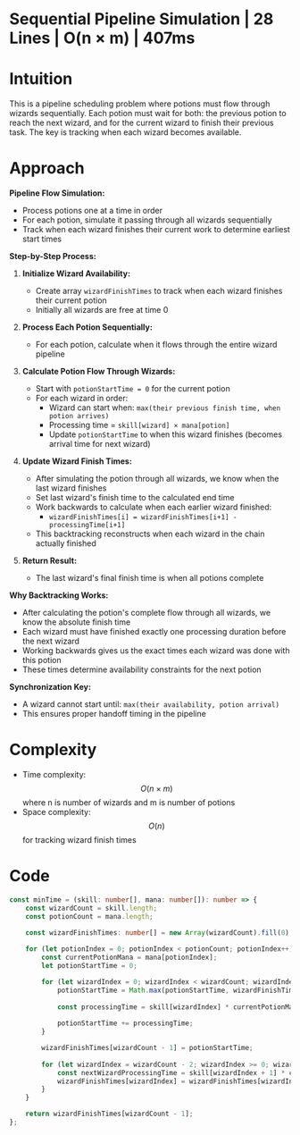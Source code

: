 # Sequential Pipeline Simulation | 28 Lines | O(n × m) | 407ms

# Intuition
This is a pipeline scheduling problem where potions must flow through wizards sequentially. Each potion must wait for both: the previous potion to reach the next wizard, and for the current wizard to finish their previous task. The key is tracking when each wizard becomes available.

# Approach
**Pipeline Flow Simulation:**
- Process potions one at a time in order
- For each potion, simulate it passing through all wizards sequentially
- Track when each wizard finishes their current work to determine earliest start times

**Step-by-Step Process:**

1. **Initialize Wizard Availability:**
   - Create array `wizardFinishTimes` to track when each wizard finishes their current potion
   - Initially all wizards are free at time 0

2. **Process Each Potion Sequentially:**
   - For each potion, calculate when it flows through the entire wizard pipeline

3. **Calculate Potion Flow Through Wizards:**
   - Start with `potionStartTime = 0` for the current potion
   - For each wizard in order:
     - Wizard can start when: `max(their previous finish time, when potion arrives)`
     - Processing time = `skill[wizard] × mana[potion]`
     - Update `potionStartTime` to when this wizard finishes (becomes arrival time for next wizard)

4. **Update Wizard Finish Times:**
   - After simulating the potion through all wizards, we know when the last wizard finishes
   - Set last wizard's finish time to the calculated end time
   - Work backwards to calculate when each earlier wizard finished:
     - `wizardFinishTimes[i] = wizardFinishTimes[i+1] - processingTime[i+1]`
   - This backtracking reconstructs when each wizard in the chain actually finished

5. **Return Result:**
   - The last wizard's final finish time is when all potions complete

**Why Backtracking Works:**
- After calculating the potion's complete flow through all wizards, we know the absolute finish time
- Each wizard must have finished exactly one processing duration before the next wizard
- Working backwards gives us the exact times each wizard was done with this potion
- These times determine availability constraints for the next potion

**Synchronization Key:**
- A wizard cannot start until: `max(their availability, potion arrival)`
- This ensures proper handoff timing in the pipeline

# Complexity
- Time complexity: $$O(n \times m)$$ where n is number of wizards and m is number of potions
- Space complexity: $$O(n)$$ for tracking wizard finish times

# Code
```typescript
const minTime = (skill: number[], mana: number[]): number => {
    const wizardCount = skill.length;
    const potionCount = mana.length;
    
    const wizardFinishTimes: number[] = new Array(wizardCount).fill(0);

    for (let potionIndex = 0; potionIndex < potionCount; potionIndex++) {
        const currentPotionMana = mana[potionIndex];
        let potionStartTime = 0;

        for (let wizardIndex = 0; wizardIndex < wizardCount; wizardIndex++) {
            potionStartTime = Math.max(potionStartTime, wizardFinishTimes[wizardIndex]);
            
            const processingTime = skill[wizardIndex] * currentPotionMana;
            
            potionStartTime += processingTime;
        }

        wizardFinishTimes[wizardCount - 1] = potionStartTime;
        
        for (let wizardIndex = wizardCount - 2; wizardIndex >= 0; wizardIndex--) {
            const nextWizardProcessingTime = skill[wizardIndex + 1] * currentPotionMana;
            wizardFinishTimes[wizardIndex] = wizardFinishTimes[wizardIndex + 1] - nextWizardProcessingTime;
        }
    }

    return wizardFinishTimes[wizardCount - 1];
};
```